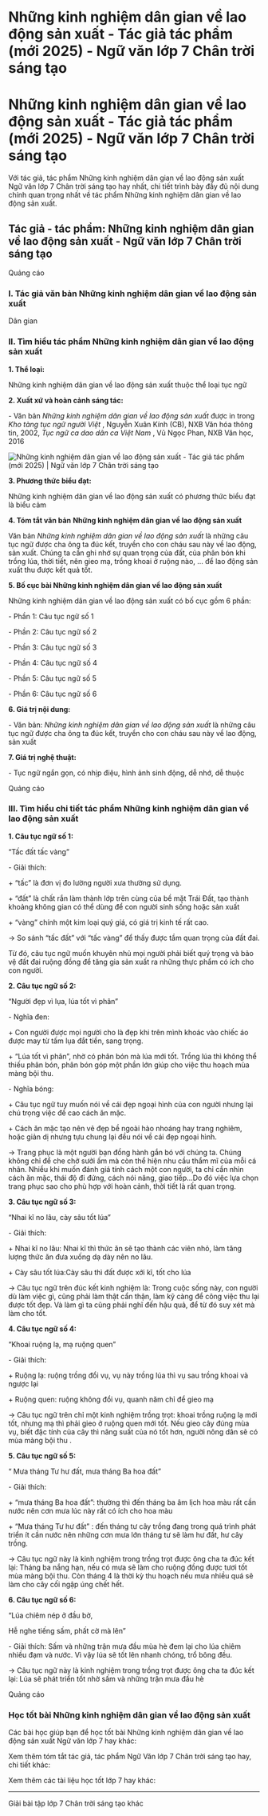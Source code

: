 # Những kinh nghiệm dân gian về lao động sản xuất - Tác giả tác phẩm (mới 2025) - Ngữ văn lớp 7 Chân trời sáng tạo

# Những kinh nghiệm dân gian về lao động sản xuất - Tác giả tác phẩm (mới 2025) - Ngữ văn lớp 7 Chân trời sáng tạo

Với tác giả, tác phẩm Những kinh nghiệm dân gian về lao động sản xuất Ngữ văn lớp 7 Chân trời sáng tạo hay nhất, chi tiết trình bày đầy đủ nội dung chính quan trọng nhất về tác phẩm Những kinh nghiệm dân gian về lao động sản xuất.

## Tác giả - tác phẩm: Những kinh nghiệm dân gian về lao động sản xuất - Ngữ văn lớp 7 Chân trời sáng tạo

Quảng cáo

### **I. Tác giả văn bản Những kinh nghiệm dân gian về lao động sản xuất**

Dân gian

### **II. Tìm hiểu tác phẩm Những kinh nghiệm dân gian về lao động sản xuất**

**1\. Thể loại:**

Những kinh nghiệm dân gian về lao động sản xuất thuộc thể loại tục ngữ

**2\. Xuất xứ và hoàn cảnh sáng tác:**

\- Văn bản _Những kinh nghiệm dân gian về lao động sản xuất_ được in trong _Kho tàng tục ngữ người Việt_ , Nguyễn Xuân Kính (CB), NXB Văn hóa thông tin, 2002, _Tục ngữ ca dao dân ca Việt Nam_ , Vũ Ngọc Phan, NXB Văn học, 2016

![Những kinh nghiệm dân gian về lao động sản xuất - Tác giả tác phẩm \(mới 2025\) | Ngữ văn lớp 7 Chân trời sáng tạo](https://vietjack.com/soan-van-lop-7-ct/images/tac-gia-tac-pham-nhung-kinh-nghiem-dan-gian-ve-lao-dong-san-xuat.PNG)

**3\. Phương thức biểu đạt:**

Những kinh nghiệm dân gian về lao động sản xuất có phương thức biểu đạt là biểu cảm

**4\. Tóm tắt văn bản** **Những kinh nghiệm dân gian về lao động sản xuất**

Văn bản _Những kinh nghiệm dân gian về lao động sản xuất_ là những câu tục ngữ được cha ông ta đúc kết, truyền cho con cháu sau này về lao động, sản xuất. Chúng ta cần ghi nhớ sự quan trọng của đất, của phân bón khi trồng lúa, thời tiết, nên gieo mạ, trồng khoai ở ruộng nào, … để lao động sản xuất thu được kết quả tốt.

**5\. Bố cục bài Những kinh nghiệm dân gian về lao động sản xuất**

Những kinh nghiệm dân gian về lao động sản xuất có bố cục gồm 6 phần:

\- Phần 1: Câu tục ngữ số 1

\- Phần 2: Câu tục ngữ số 2

\- Phần 3: Câu tục ngữ số 3

\- Phần 4: Câu tục ngữ số 4

\- Phần 5: Câu tục ngữ số 5

\- Phần 6: Câu tục ngữ số 6

**6\. Giá trị nội dung:**

\- Văn bản: _Những kinh nghiệm dân gian về lao động sản xuất_ là những câu tục ngữ được cha ông ta đúc kết, truyền cho con cháu sau này về lao động, sản xuất

**7\. Giá trị nghệ thuật:**

\- Tục ngữ ngắn gọn, có nhịp điệu, hình ảnh sinh động, dễ nhớ, dễ thuộc

Quảng cáo

### **III. Tìm hiểu chi tiết tác phẩm Những kinh nghiệm dân gian về lao động sản xuất**

**1\. Câu tục ngữ số 1:**

“Tấc đất tấc vàng”

\- Giải thích:

\+ “tấc” là đơn vị đo lường người xưa thường sử dụng.

\+ “đất” là chất rắn làm thành lớp trên cùng của bề mặt Trái Đất, tạo thành khoảng không gian có thể dùng để con người sinh sống hoặc sản xuất

\+ “vàng” chính một kim loại quý giá, có giá trị kinh tế rất cao.

→ So sánh “tấc đất” với “tấc vàng” để thấy được tầm quan trọng của đất đai. 

Từ đó, câu tục ngữ muốn khuyên nhủ mọi người phải biết quý trọng và bảo vệ đất đai ruộng đồng để tăng gia sản xuất ra những thực phẩm có ích cho con người.

**2\. Câu tục ngữ số 2:**

“Người đẹp vì lụa, lúa tốt vì phân”

\- Nghĩa đen: 

\+ Con người được mọi người cho là đẹp khi trên mình khoác vào chiếc áo được may từ tấm lụa đắt tiền, sang trọng. 

\+ “Lúa tốt vì phân”, nhờ có phân bón mà lúa mới tốt. Trồng lúa thì không thể thiếu phân bón, phân bón góp một phần lớn giúp cho việc thu hoạch mùa màng bội thu.

\- Nghĩa bóng: 

\+ Câu tục ngữ tuy muốn nói về cái đẹp ngoại hình của con người nhưng lại chú trọng việc đề cao cách ăn mặc. 

\+ Cách ăn mặc tạo nên vẻ đẹp bề ngoài hào nhoáng hay trang nghiêm, hoặc giản dị nhưng tựu chung lại đều nói về cái đẹp ngoại hình.

→ Trang phục là một người bạn đồng hành gắn bó với chúng ta. Chúng không chỉ để che chở sưởi ấm mà còn thể hiện nhu cầu thẩm mĩ của mỗi cá nhân. Nhiều khi muốn đánh giá tính cách một con người, ta chỉ cần nhìn cách ăn mặc, thái độ đi đứng, cách nói năng, giao tiếp…Do đó việc lựa chọn trang phục sao cho phù hợp với hoàn cảnh, thời tiết là rất quan trọng.

**3\. Câu tục ngữ số 3:**

“Nhai kĩ no lâu, cày sâu tốt lúa”

\- Giải thích: 

\+ Nhai kĩ no lâu: Nhai kĩ thì thức ăn sẽ tạo thành các viên nhỏ, làm tăng lượng thức ăn đưa xuống dạ dày nên no lâu. 

\+ Cày sâu tốt lúa:Cày sâu thì đất được xới kĩ, tốt cho lúa

→ Câu tục ngữ trên đúc kết kinh nghiệm là: Trong cuộc sống này, con người dù làm việc gì, cũng phải làm thật cẩn thận, làm kỹ càng để công việc thu lại được tốt đẹp. Và làm gì ta cũng phải nghĩ đến hậu quả, để từ đó suy xét mà làm cho tốt. 

**4\. Câu tục ngữ số 4:**

“Khoai ruộng lạ, mạ ruộng quen”

\- Giải thích:

\+ Ruộng lạ: ruộng trồng đổi vụ, vụ này trồng lúa thì vụ sau trồng khoai và ngược lại 

\+ Ruộng quen: ruộng không đổi vụ, quanh năm chỉ để gieo mạ

→ Câu tục ngữ trên chỉ một kinh nghiệm trồng trọt: khoai trồng ruộng lạ mới tốt, nhưng mạ thì phải gieo ở ruộng quen mới tốt. Nếu gieo cây đúng mùa vụ, biết đặc tính của cây thì năng suất của nó tốt hơn, người nông dân sẽ có mùa màng bội thu .

**5\. Câu tục ngữ số 5:**

“ Mưa tháng Tư hư đất, mưa tháng Ba hoa đất”

\- Giải thích:

\+ “mưa tháng Ba hoa đất”: thường thì đến tháng ba âm lịch hoa màu rất cần nước nên cơn mưa lúc này rất có ích cho hoa màu

\+ “Mưa tháng Tư hư đất” : đến tháng tư cây trồng đang trong quá trình phát triển ít cần nước nên những cơn mưa lớn tháng tư sẽ làm hư đất, hư cây trồng.

→ Câu tục ngữ này là kinh nghiệm trong trồng trọt được ông cha ta đúc kết lại: Tháng ba nắng hạn, nếu có mưa sẽ làm cho ruộng đồng được tươi tốt mùa màng bội thu. Còn tháng 4 là thời kỳ thu hoạch nếu mưa nhiều quá sẽ làm cho cây cối ngập úng chết hết.

**6\. Câu tục ngữ số 6:**

“Lúa chiêm nép ở đầu bờ,

Hễ nghe tiếng sấm, phất cờ mà lên”

\- Giải thích: Sấm và những trận mưa đầu mùa hè đem lại cho lúa chiêm nhiều đạm và nước. Vì vậy lúa sẽ tốt lên nhanh chóng, trổ bông đều.

→ Câu tục ngữ này là kinh nghiệm trong trồng trọt được ông cha ta đúc kết lại: Lúa sẽ phát triển tốt nhờ sấm và những trận mưa đầu hè

Quảng cáo

### **Học tốt bài Những kinh nghiệm dân gian về lao động sản xuất**

Các bài học giúp bạn để học tốt bài Những kinh nghiệm dân gian về lao động sản xuất Ngữ văn lớp 7 hay khác:

Xem thêm tóm tắt tác giả, tác phẩm Ngữ Văn lớp 7 Chân trời sáng tạo hay, chi tiết khác:

Xem thêm các tài liệu học tốt lớp 7 hay khác:

* * *

Giải bài tập lớp 7 Chân trời sáng tạo khác
